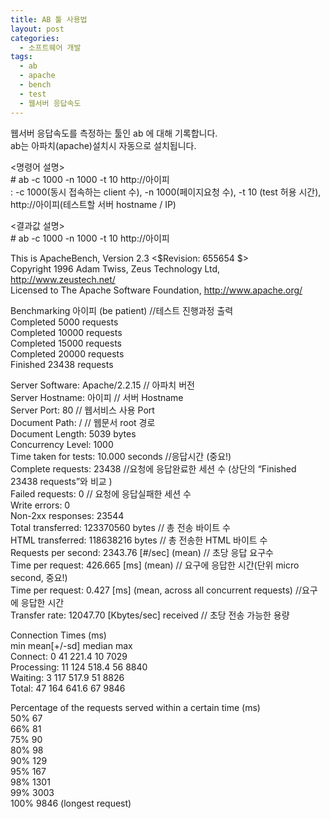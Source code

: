 ```yaml
---
title: AB 툴 사용법
layout: post
categories:
  - 소프트웨어 개발
tags:
  - ab
  - apache
  - bench
  - test
  - 웹서버 응답속도
---
```

웹서버 응답속도를 측정하는 툴인 ab 에 대해 기록합니다.  
ab는 아파치(apache)설치시 자동으로 설치됩니다.

<명령어 설명>  
\# ab -c 1000 -n 1000 -t 10 http://아이피  
: -c 1000(동시 접속하는 client 수), -n 1000(페이지요청 수), -t 10 (test 허용 시간), http://아이피​(테스트할 서버 hostname / IP)

<결과값 설명>  
\# ab -c 1000 -n 1000 -t 10 http://아이피

This is ApacheBench, Version 2.3 <$Revision: 655654 $>  
Copyright 1996 Adam Twiss, Zeus Technology Ltd, http://www.zeustech.net/  
Licensed to The Apache Software Foundation, http://www.apache.org/

Benchmarking 아이피 (be patient) //테스트 진행과정 출력  
Completed 5000 requests  
Completed 10000 requests  
Completed 15000 requests  
Completed 20000 requests  
Finished 23438 requests

Server Software: Apache/2.2.15 // 아파치 버전  
Server Hostname: 아이피 // 서버 Hostname  
Server Port: 80 // 웹서비스 사용 Port  
Document Path: / // 웹문서 root 경로  
Document Length: 5039 bytes  
Concurrency Level: 1000  
Time taken for tests: 10.000 seconds //응답시간 (중요!)  
Complete requests: 23438 //요청에 응답완료한 세션 수 (상단의 &#8220;Finished 23438 requests​&#8221;와 비교 )  
Failed requests: 0 // 요청에 응답실패한 세션 수  
Write errors: 0  
Non-2xx responses: 23544  
Total transferred: 123370560 bytes // 총 전송 바이트 수  
HTML transferred: 118638216 bytes // 총 전송한 HTML 바이트 수  
Requests per second: 2343.76 \[#/sec\] (mean) // 초당 응답 요구수  
Time per request: 426.665 \[ms\] (mean) // 요구에 응답한 시간(단위 micro second, 중요!)​  
Time per request: 0.427 \[ms\] (mean, across all concurrent requests) //요구에 응답한 시간  
Transfer rate: 12047.70 [Kbytes/sec] received // 초당 전송 가능한 용량

Connection Times (ms)  
min mean[+/-sd] median max  
Connect: 0 41 221.4 10 7029  
Processing: 11 124 518.4 56 8840  
Waiting: 3 117 517.9 51 8826  
Total: 47 164 641.6 67 9846

Percentage of the requests served within a certain time (ms)  
50% 67  
66% 81  
75% 90  
80% 98  
90% 129  
95% 167  
98% 1301  
99% 3003  
100% 9846 (longest request)